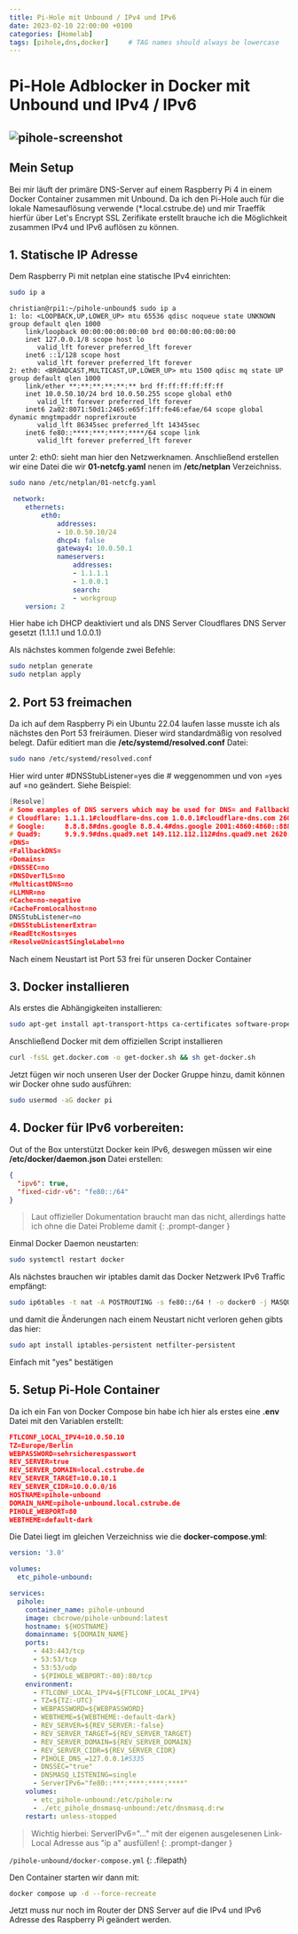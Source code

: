 ```yaml
---
title: Pi-Hole mit Unbound / IPv4 und IPv6
date: 2023-02-10 22:00:00 +0100
categories: [Homelab]
tags: [pihole,dns,docker]     # TAG names should always be lowercase
---
```

# Pi-Hole Adblocker in Docker mit Unbound und IPv4 / IPv6

![pihole-screenshot](https://images.cstrube.de/web/blog/2023-02-10-pihole-unbound/pihole-screenshot1.png)
---
## Mein Setup
Bei mir läuft der primäre DNS-Server auf einem Raspberry Pi 4 in einem Docker Container zusammen mit Unbound. Da ich den Pi-Hole auch für die lokale Namesauflösung verwende (*.local.cstrube.de) und mir Traeffik hierfür über Let's Encrypt SSL Zerifikate erstellt brauche ich die Möglichkeit zusammen IPv4 und IPv6 auflösen zu können. 

## 1. Statische IP Adresse 
Dem Raspberry Pi mit netplan eine statische IPv4 einrichten:

```bash
sudo ip a
```

```
christian@rpi1:~/pihole-unbound$ sudo ip a
1: lo: <LOOPBACK,UP,LOWER_UP> mtu 65536 qdisc noqueue state UNKNOWN group default qlen 1000
    link/loopback 00:00:00:00:00:00 brd 00:00:00:00:00:00
    inet 127.0.0.1/8 scope host lo
       valid_lft forever preferred_lft forever
    inet6 ::1/128 scope host 
       valid_lft forever preferred_lft forever
2: eth0: <BROADCAST,MULTICAST,UP,LOWER_UP> mtu 1500 qdisc mq state UP group default qlen 1000
    link/ether **:**:**:**:**:** brd ff:ff:ff:ff:ff:ff
    inet 10.0.50.10/24 brd 10.0.50.255 scope global eth0
       valid_lft forever preferred_lft forever
    inet6 2a02:8071:50d1:2465:e65f:1ff:fe46:efae/64 scope global dynamic mngtmpaddr noprefixroute 
       valid_lft 86345sec preferred_lft 14345sec
    inet6 fe80::****:***:****:****/64 scope link 
       valid_lft forever preferred_lft forever
```

unter 2: eth0: sieht man hier den Netzwerknamen. Anschließend erstellen wir eine Datei die wir **01-netcfg.yaml** nenen im **/etc/netplan** Verzeichniss.

```bash
sudo nano /etc/netplan/01-netcfg.yaml
```

```yaml
 network:
    ethernets:
        eth0:
            addresses:
            - 10.0.50.10/24
            dhcp4: false
            gateway4: 10.0.50.1
            nameservers:
                addresses:
                - 1.1.1.1
                - 1.0.0.1
                search:
                - workgroup
    version: 2
```
Hier habe ich DHCP deaktiviert und als DNS Server Cloudflares DNS Server gesetzt (1.1.1.1 und 1.0.0.1)

Als nächstes kommen folgende zwei Befehle:
```bash
sudo netplan generate
sudo netplan apply
```

## 2. Port 53 freimachen
Da ich auf dem Raspberry Pi ein Ubuntu 22.04 laufen lasse musste ich als nächstes den Port 53 freiräumen. Dieser wird standardmäßig von resolved belegt.
Dafür editiert man die **/etc/systemd/resolved.conf** Datei:
```bash
sudo nano /etc/systemd/resolved.conf
```
Hier wird unter #DNSStubListener=yes die # weggenommen und von =yes auf =no geändert. Siehe Beispiel:
```c
[Resolve]
# Some examples of DNS servers which may be used for DNS= and FallbackDNS=:
# Cloudflare: 1.1.1.1#cloudflare-dns.com 1.0.0.1#cloudflare-dns.com 2606:4700:4700::1111#cloudflare-dns.com 260>
# Google:     8.8.8.8#dns.google 8.8.4.4#dns.google 2001:4860:4860::8888#dns.google 2001:4860:4860::8844#dns.go>
# Quad9:      9.9.9.9#dns.quad9.net 149.112.112.112#dns.quad9.net 2620:fe::fe#dns.quad9.net 2620:fe::9#dns.quad>
#DNS=
#FallbackDNS=
#Domains=
#DNSSEC=no
#DNSOverTLS=no
#MulticastDNS=no
#LLMNR=no
#Cache=no-negative
#CacheFromLocalhost=no
DNSStubListener=no
#DNSStubListenerExtra=
#ReadEtcHosts=yes
#ResolveUnicastSingleLabel=no
```
Nach einem Neustart ist Port 53 frei für unseren Docker Container

## 3. Docker installieren

Als erstes die Abhängigkeiten installieren:
```bash
sudo apt-get install apt-transport-https ca-certificates software-properties-common -y
```
Anschließend Docker mit dem offiziellen Script installieren
```bash
curl -fsSL get.docker.com -o get-docker.sh && sh get-docker.sh
```
Jetzt fügen wir noch unseren User der Docker Gruppe hinzu, damit können wir Docker ohne sudo ausführen:
```bash
sudo usermod -aG docker pi
```
## 4. Docker für IPv6 vorbereiten:
Out of the Box unterstützt Docker kein IPv6, deswegen müssen wir eine **/etc/docker/daemon.json** Datei erstellen:
```json
{
  "ipv6": true,
  "fixed-cidr-v6": "fe80::/64"
}
```
>Laut offizieller Dokumentation braucht man das nicht, allerdings hatte ich ohne die Datei Probleme damit
{: .prompt-danger }

Einmal Docker Daemon neustarten:
```bash
sudo systemctl restart docker
```
Als nächstes brauchen wir iptables damit das Docker Netzwerk IPv6 Traffic empfängt:
```bash
sudo ip6tables -t nat -A POSTROUTING -s fe80::/64 ! -o docker0 -j MASQUERADE
```
und damit die Änderungen nach einem Neustart nicht verloren gehen gibts das hier:
```bash
sudo apt install iptables-persistent netfilter-persistent
```
Einfach mit "yes" bestätigen

## 5. Setup Pi-Hole Container
Da ich ein Fan von Docker Compose bin habe ich hier als erstes eine **.env** Datei mit den Variablen erstellt:
```json
FTLCONF_LOCAL_IPV4=10.0.50.10
TZ=Europe/Berlin
WEBPASSWORD=sehrsicherespasswort
REV_SERVER=true
REV_SERVER_DOMAIN=local.cstrube.de
REV_SERVER_TARGET=10.0.10.1
REV_SERVER_CIDR=10.0.0.0/16
HOSTNAME=pihole-unbound
DOMAIN_NAME=pihole-unbound.local.cstrube.de
PIHOLE_WEBPORT=80
WEBTHEME=default-dark
```
Die Datei liegt im gleichen Verzeichniss wie die **docker-compose.yml**:
```yaml
version: '3.0'

volumes:
  etc_pihole-unbound:

services:
  pihole:
    container_name: pihole-unbound
    image: cbcrowe/pihole-unbound:latest
    hostname: ${HOSTNAME}
    domainname: ${DOMAIN_NAME}
    ports:
      - 443:443/tcp
      - 53:53/tcp
      - 53:53/udp
      - ${PIHOLE_WEBPORT:-80}:80/tcp 
    environment:
      - FTLCONF_LOCAL_IPV4=${FTLCONF_LOCAL_IPV4}
      - TZ=${TZ:-UTC}
      - WEBPASSWORD=${WEBPASSWORD}
      - WEBTHEME=${WEBTHEME:-default-dark}
      - REV_SERVER=${REV_SERVER:-false}
      - REV_SERVER_TARGET=${REV_SERVER_TARGET}
      - REV_SERVER_DOMAIN=${REV_SERVER_DOMAIN}
      - REV_SERVER_CIDR=${REV_SERVER_CIDR}
      - PIHOLE_DNS_=127.0.0.1#5335
      - DNSSEC="true"
      - DNSMASQ_LISTENING=single
      - ServerIPv6="fe80::***:****:****:****"
    volumes:
      - etc_pihole-unbound:/etc/pihole:rw
      - ./etc_pihole_dnsmasq-unbound:/etc/dnsmasq.d:rw
    restart: unless-stopped
```
>Wichtig hierbei: ServerIPv6="..." mit der eigenen ausgelesenen Link-Local Adresse aus "ip a" ausfüllen!
{: .prompt-danger }

`/pihole-unbound/docker-compose.yml`
{: .filepath}

Den Container starten wir dann mit:
```bash
docker compose up -d --force-recreate
```
Jetzt muss nur noch im Router der DNS Server auf die IPv4 und IPv6 Adresse des Raspberry Pi geändert werden.